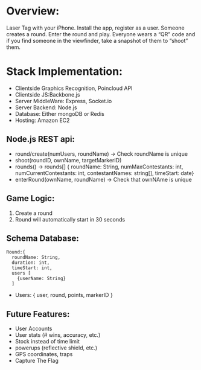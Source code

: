 # Overview:
Laser Tag with your iPhone.  Install the app, register as a user.  Someone creates a round.  Enter the round and play.  Everyone wears a “QR” code and if you find someone in the viewfinder, take a snapshot of them to “shoot” them.

# Stack Implementation:
- Clientside Graphics Recognition, Poincloud API
- Clientside JS:Backbone.js
- Server MiddleWare: Express, Socket.io
- Server Backend: Node.js
- Database: Either mongoDB or Redis
- Hosting: Amazon EC2

## Node.js REST api:
- round/create(numUsers, roundName) -> Check roundName is unique
- shoot(roundID, ownName, targetMarkerID)
- rounds() -> rounds[] { roundName: String, numMaxContestants: int, numCurrentContestants: int, contestantNames: string[], timeStart: date}
- enterRound(ownName, roundName) -> Check that ownNAme is unique

## Game Logic:
1. Create a round
2. Round will automatically start in 30 seconds

## Schema Database:
```
Round:{
  roundName: String,
  duration: int,
  timeStart: int,
  users [
    {userName: String}
  ]
```
- Users: { user, round, points, markerID }

## Future Features:
- User Accounts
- User stats (# wins, accuracy, etc.)
- Stock instead of time limit
- powerups (reflective shield, etc.)
- GPS coordinates, traps
- Capture The Flag

